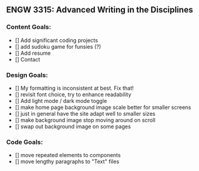 ## ENGW 3315: Advanced Writing in the Disciplines

### Content Goals: 
- [] Add significant coding projects
- [] add sudoku game for funsies (?) 
- [] Add resume
- [] Contact

### Design Goals:
- [] My formatting is inconsistent at best. Fix that!
- [] revisit font choice, try to enhance readability
- [] Add light mode / dark mode toggle
- [] make home page background image scale better for smaller screens
- [] just in general have the site adapt well to smaller sizes
- [] make background image stop moving around on scroll
- [] swap out background image on some pages

### Code Goals:
- [] move repeated elements to components
- [] move lengthy paragraphs to "Text" files



